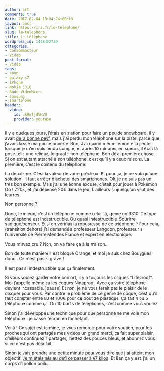 ```yaml
---
author: art
comments: true
date: 2017-02-04 13:04:24+00:00
layout: post
link: https://irz.fr/le-telephone/
slug: le-telephone
title: Le téléphone
wordpress_id: 1438492730
categories:
- Consommacteur
- Video
post_format:
- Vidéo
tags:
- 700D
- galaxy s7
- iPhone
- Nokia 3310
- Rode VideoMicro
- samsung
- smartphone
header:
  video:
    id: ukRwfjdVHVU
    provider: youtube
---
```


Il y a quelques jours, j’étais en station pour faire un peu de snowboard, il y avait [de la bonne peuf](http://irz.fr/de-la-bonne-puff/), mais j'ai perdu mon téléphone sur la piste, parce que j’avais laissé ma poche ouverte. Bon, J’ai quand même remonté la pente lorsque je m’en suis rendu compte, et après 10 minutes, en sueurs, il était là posé telle une relique, le graal : mon téléphone. Bon déjà, première chose. Si on est autant attaché à son téléphone, c’est qu’il y a deux raisons. La première, c’est le contenu du téléphone.
<!-- more -->

La deuxième. C’est la valeur de votre précieux. Et pour ça, je ne voit qu’une solution : il faut arrêter d’acheter des smartphones. Ok, je ne suis pas un très bon exemple. Mais j’ai une bonne excuse, c’était pour jouer à Pokémon Go ! 720€, et j’ai dépensé 20€ dans le jeu. D’ailleurs si quelqu’un veut des leurres.

Non personne ?

Donc, le mieux, c’est un téléphone comme celui-là, genre un 3310. Ce type de téléphone est indestructible. Ou quasi indestructible. Sourirre sadique/penseur. Et si on vérifiait la robustesse de ce téléphone ? Pour cela, (transition dehors) j’ai demandé à professeur Langdon, professeur à l’université de Pierre Mendes France et expert en électronique.

Vous m’avez cru ? Non, on va faire ça à la maison..

Bon de toute manière il est bloqué Orange, et moi je suis chez Bouygues donc.. Ce n'est pas si grave !

Il est pas si indestructible que ça finalement.

Si vous voulez garder votre confort, il y a toujours les coques “Lifeproof”. Moi j’appelle même ça les coques Ninaproof. Avec ça votre téléphone devient incassable.( pause) Et non, je ne vous ferait pas le plaisir de le disquer pour vous. Par contre le problème de ce genre de coque, c’est qu’il faut compter entre 80 et 100€ pour ce bout de plastique. Ça fait 4 ou 5 téléphone comme ça. Ou 10 bouts de téléphones, c’est comme vous voulez.

Sinon j'ai développé une technique pour que personne ne me vole mon téléphone : je casse l'écran en l’achetant.

Voilà ! Ce sujet est terminé, je vous remercie pour votre soutien, pour les proches qui ont partagés mes vidéos un grand merci, ça fait super plaisir, d’ailleurs continuez à partager, mettez des pouces bleus, et abonnez vous si ce n'est pas déjà fait.

Sinon je vais prendre une petite minute pour vous dire que j'ai atteint mon objectif. [Je m'étais mis au défi de passer à 67 kilos](http://irz.fr/le-dernier-repas-du-prisonnier/). Et Ben ça y est, j’ai un corps d’apollon poilu..
